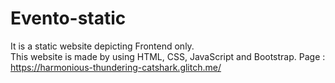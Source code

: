# Evento-static
It is a static website depicting Frontend only.<br />
This website is made by using HTML, CSS, JavaScript and Bootstrap.
Page : https://harmonious-thundering-catshark.glitch.me/
